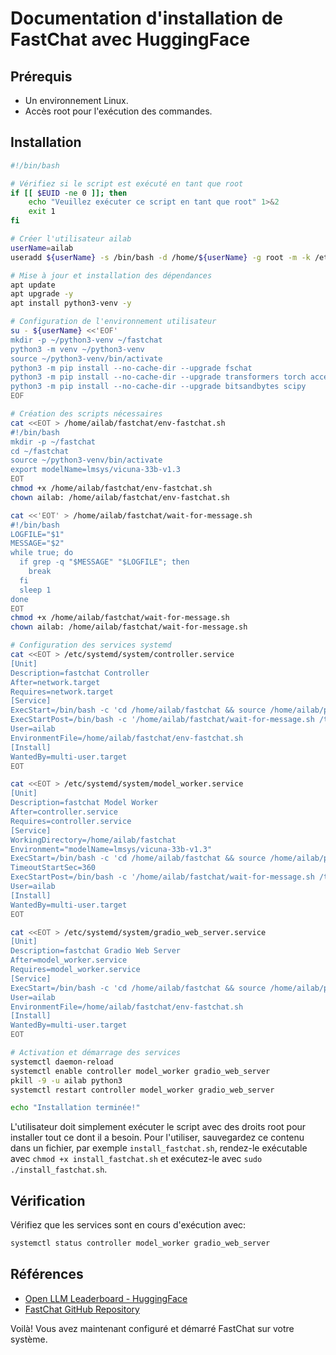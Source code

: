# Documentation d'installation de FastChat avec HuggingFace

## Prérequis

* Un environnement Linux.
* Accès root pour l'exécution des commandes.

## Installation

```bash
#!/bin/bash

# Vérifiez si le script est exécuté en tant que root
if [[ $EUID -ne 0 ]]; then
    echo "Veuillez exécuter ce script en tant que root" 1>&2
    exit 1
fi

# Créer l'utilisateur ailab
userName=ailab
useradd ${userName} -s /bin/bash -d /home/${userName} -g root -m -k /etc/skel

# Mise à jour et installation des dépendances
apt update
apt upgrade -y
apt install python3-venv -y

# Configuration de l'environnement utilisateur
su - ${userName} <<'EOF'
mkdir -p ~/python3-venv ~/fastchat
python3 -m venv ~/python3-venv
source ~/python3-venv/bin/activate
python3 -m pip install --no-cache-dir --upgrade fschat
python3 -m pip install --no-cache-dir --upgrade transformers torch accelerate sentencepiece protobuf gradio
python3 -m pip install --no-cache-dir --upgrade bitsandbytes scipy
EOF

# Création des scripts nécessaires
cat <<EOT > /home/ailab/fastchat/env-fastchat.sh
#!/bin/bash
mkdir -p ~/fastchat
cd ~/fastchat
source ~/python3-venv/bin/activate
export modelName=lmsys/vicuna-33b-v1.3
EOT
chmod +x /home/ailab/fastchat/env-fastchat.sh
chown ailab: /home/ailab/fastchat/env-fastchat.sh

cat <<'EOT' > /home/ailab/fastchat/wait-for-message.sh
#!/bin/bash
LOGFILE="$1"
MESSAGE="$2"
while true; do
  if grep -q "$MESSAGE" "$LOGFILE"; then
    break
  fi
  sleep 1
done
EOT
chmod +x /home/ailab/fastchat/wait-for-message.sh
chown ailab: /home/ailab/fastchat/wait-for-message.sh

# Configuration des services systemd
cat <<EOT > /etc/systemd/system/controller.service
[Unit]
Description=fastchat Controller
After=network.target
Requires=network.target
[Service]
ExecStart=/bin/bash -c 'cd /home/ailab/fastchat && source /home/ailab/python3-venv/bin/activate && python3 -m fastchat.serve.controller > /tmp/controller.log 2>&1'
ExecStartPost=/bin/bash -c '/home/ailab/fastchat/wait-for-message.sh /tmp/controller.log "Uvicorn running"'
User=ailab
EnvironmentFile=/home/ailab/fastchat/env-fastchat.sh
[Install]
WantedBy=multi-user.target
EOT

cat <<EOT > /etc/systemd/system/model_worker.service
[Unit]
Description=fastchat Model Worker
After=controller.service
Requires=controller.service
[Service]
WorkingDirectory=/home/ailab/fastchat
Environment="modelName=lmsys/vicuna-33b-v1.3"
ExecStart=/bin/bash -c 'cd /home/ailab/fastchat && source /home/ailab/python3-venv/bin/activate && python3 -m fastchat.serve.model_worker --model-path '"\${modelName}"' $(lspci | grep -iEw "VGA|NVIDIA" >/dev/null 2>&1 ||echo -n "--device cpu" ) > /tmp/model_worker.log 2>&1'
TimeoutStartSec=360
ExecStartPost=/bin/bash -c '/home/ailab/fastchat/wait-for-message.sh /tmp/model_worker.log "Uvicorn running"'
User=ailab
[Install]
WantedBy=multi-user.target
EOT

cat <<EOT > /etc/systemd/system/gradio_web_server.service
[Unit]
Description=fastchat Gradio Web Server
After=model_worker.service
Requires=model_worker.service
[Service]
ExecStart=/bin/bash -c 'cd /home/ailab/fastchat && source /home/ailab/python3-venv/bin/activate && python3 -m fastchat.serve.gradio_web_server'
User=ailab
EnvironmentFile=/home/ailab/fastchat/env-fastchat.sh
[Install]
WantedBy=multi-user.target
EOT

# Activation et démarrage des services
systemctl daemon-reload
systemctl enable controller model_worker gradio_web_server
pkill -9 -u ailab python3
systemctl restart controller model_worker gradio_web_server

echo "Installation terminée!"
```

L'utilisateur doit simplement exécuter le script avec des droits root pour installer tout ce dont il a besoin. Pour l'utiliser, sauvegardez ce contenu dans un fichier, par exemple `install_fastchat.sh`, rendez-le exécutable avec `chmod +x install_fastchat.sh` et exécutez-le avec `sudo ./install_fastchat.sh`.

## Vérification

Vérifiez que les services sont en cours d'exécution avec:

```bash
systemctl status controller model_worker gradio_web_server
```

## Références

* [Open LLM Leaderboard - HuggingFace](https://huggingface.co/spaces/HuggingFaceH4/open_llm_leaderboard)
* [FastChat GitHub Repository](https://github.com/lm-sys/FastChat#install)

Voilà! Vous avez maintenant configuré et démarré FastChat sur votre système.
